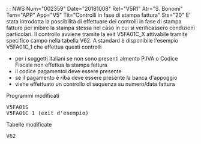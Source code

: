 :  : NWS Num="002359" Date="20181008" Rel="V5R1" Atr="S. Bonomi" Tem="APP" App="V5" Tit="Controlli in fase di stampa fattura" Sts="20"
E' stata introdotta la possibilità di effettuare dei controlli in fase di stampa fatture per inibire la stampa stessa nel caso in cui si verificassero condizioni particolari.
Il controllo avviene tramite la exit V5FA01C_X attivabile tramite specifico campo nella tabella V62.
A standard è disponibile l'esempio V5FA01C_1 che effettua questi controlli <ul>
<li>per i soggetti italiani se non sono presenti almento P.IVA o Codice Fiscale non effettua la stampa fattura </li>
<li>il codice pagamentoi deve essere presente </li>
<li>se il pagamento è riba deve essere presente la banca d'appoggio </li> <li>viene effettuato un controllo di sequenza su numero/data fattura </li> </ul>


Programmi modificati
<pre>
V5FA01S
V5FA01C_1 (exit d'esempio)
</pre>

Tabelle modificate
<pre>
V62
</pre>
